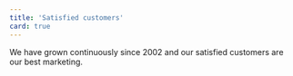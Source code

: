 ```yaml
---
title: 'Satisfied customers'
card: true
---
```


We have grown continuously since 2002 and our satisfied customers are our best marketing.
